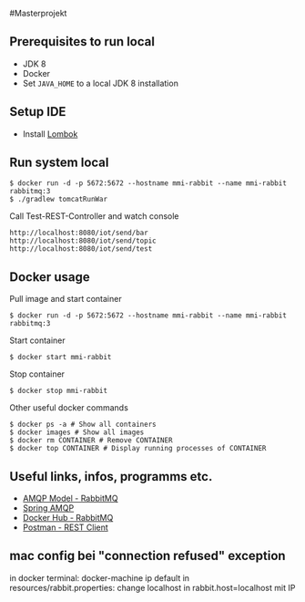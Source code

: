#Masterprojekt

## Prerequisites to run local

* JDK 8
* Docker
* Set `JAVA_HOME` to a local JDK 8 installation

## Setup IDE

* Install [Lombok](https://projectlombok.org/download.html)

## Run system local

    $ docker run -d -p 5672:5672 --hostname mmi-rabbit --name mmi-rabbit rabbitmq:3
    $ ./gradlew tomcatRunWar
    
Call Test-REST-Controller and watch console

    http://localhost:8080/iot/send/bar
    http://localhost:8080/iot/send/topic
    http://localhost:8080/iot/send/test
    
## Docker usage
Pull image and start container

    $ docker run -d -p 5672:5672 --hostname mmi-rabbit --name mmi-rabbit rabbitmq:3

Start container
    
    $ docker start mmi-rabbit
    
Stop container

    $ docker stop mmi-rabbit
    
Other useful docker commands

    $ docker ps -a # Show all containers
    $ docker images # Show all images
    $ docker rm CONTAINER # Remove CONTAINER
    $ docker top CONTAINER # Display running processes of CONTAINER

    
## Useful links, infos, programms etc.
* [AMQP Model - RabbitMQ](https://www.rabbitmq.com/tutorials/amqp-concepts.html)
* [Spring AMQP](http://docs.spring.io/spring-amqp/reference/html/)
* [Docker Hub - RabbitMQ](https://hub.docker.com/_/rabbitmq/)
* [Postman - REST Client](https://www.getpostman.com/)

## mac config bei "connection refused" exception
in docker terminal: docker-machine ip default
in resources/rabbit.properties:
change localhost in rabbit.host=localhost mit IP